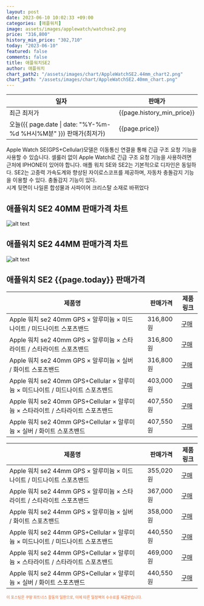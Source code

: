 ```yaml
---
layout: post
date: 2023-06-10 10:02:33 +09:00
categories: [애플워치]
image: assets/images/applewatch/watchse2.png
price: "316,800"
history_min_price: "302,710"
today: "2023-06-10"
featured: false
comments: false
title: 애플워치SE2
author: 애플워치
chart_path2: "/assets/images/chart/AppleWatchSE2.44mm_chart2.png"
chart_path: "/assets/images/chart/AppleWatchSE2.40mm_chart.png"
---
```


<main>
<table id="rwd-table-large">
<thread>
<tr>
<th>일자</th>
<th>판매가</th>
</tr>
</thread>
<tbody>
<tr><td>최근 최저가</td><td>{{page.history_min_price}}</td></tr>
<tr><td>오늘({{ page.date | date: "%Y-%m-%d %H시%M분" }}) 판매가(최저가)</td><td>{{page.price}}</td></tr>
</tbody>
</table>
</main>


Apple Watch SE(GPS+Cellular)모델은 이동통신 연결을 통해 긴급 구조 요청 기능을 사용할 수 있습니다. 셀룰러 없이 Apple Watch로 긴급 구조 요청 기능을 사용하려면 근처에 IPHONE이 있어야 합니다.
애플 워치 SE와 SE2는 기본적으로 디자인은 동일하다.
SE2는 고중력 가속도계와 향상된 자이로스코프를 제공하며, 자동차 충돌감지 기능을 이용할 수 있다.
충돌감지 기능이 있다.  
시계 뒷면이 나일론 합성물과 사파이어 크리스탈 소재로 바뀌었다

## 애플워치 SE2 40MM 판매가격 차트
![alt text]({{page.chart_path}} "애플워치 SE2 40MM 차트")

## 애플워치 SE2 44MM 판매가격 차트
![alt text]({{page.chart_path2}} "애플워치 SE2 44MM 차트")

## 애플워치 SE2 {{page.today}} 판매가격
<main>
<table id="rwd-table-large">
  <thead>
    <tr>
      <th>제품명</th>
      <th></th>
      <th>판매가격</th>
      <th>제품링크</th>
    </tr>
  </thead>
  <tbody><tr>
        <td>Apple 워치 se2 40mm GPS × 알루미늄 × 미드나이트 / 미드나이트 스포츠밴드</td>
        <td></td>
        <td>316,800원</td>
        <td><a href='https://link.coupang.com/a/TeQoA' target='_blank'>구매</a></td>
        </tr><tr>
        <td>Apple 워치 se2 40mm GPS × 알루미늄 × 스타라이트 / 스타라이트 스포츠밴드</td>
        <td></td>
        <td>316,800원</td>
        <td><a href='https://link.coupang.com/a/TeQuX' target='_blank'>구매</a></td>
        </tr><tr>
        <td>Apple 워치 se2 40mm GPS × 알루미늄 × 실버 / 화이트  스포츠밴드</td>
        <td></td>
        <td>316,800원</td>
        <td><a href='https://link.coupang.com/a/TeQCS' target='_blank'>구매</a></td>
        </tr><tr>
        <td>Apple 워치 se2 40mm GPS+Cellular × 알루미늄 × 미드나이트 / 미드나이트 스포츠밴드</td>
        <td></td>
        <td>403,000원</td>
        <td><a href='https://link.coupang.com/a/TeQLa' target='_blank'>구매</a></td>
        </tr><tr>
        <td>Apple 워치 se2 40mm GPS+Cellular × 알루미늄 × 스타라이트 / 스타라이트 스포츠밴드</td>
        <td></td>
        <td>407,550원</td>
        <td><a href='https://link.coupang.com/a/TeQRC' target='_blank'>구매</a></td>
        </tr><tr>
        <td>Apple 워치 se2 40mm GPS+Cellular × 알루미늄 × 실버 / 화이트  스포츠밴드</td>
        <td></td>
        <td>407,550원</td>
        <td><a href='https://link.coupang.com/a/TeQVS' target='_blank'>구매</a></td>
        </tr></tbody>
</table>

<table id="rwd-table-large">
  <thead>
    <tr>
      <th>제품명</th>
      <th></th>
      <th>판매가격</th>
      <th>제품링크</th>
    </tr>
  </thead>
  <tbody>               
                <tr>
            <td>Apple 워치 se2 44mm GPS × 알루미늄 × 미드나이트 / 미드나이트 스포츠밴드</td>
            <td></td>
            <td>355,020원</td>
            <td><a href='https://link.coupang.com/a/TeQ4B' target='_blank'>구매</a></td>
            </tr><tr>
            <td>Apple 워치 se2 44mm GPS × 알루미늄 × 스타라이트 / 스타라이트 스포츠밴드</td>
            <td></td>
            <td>367,000원</td>
            <td><a href='https://link.coupang.com/a/TeQ9G' target='_blank'>구매</a></td>
            </tr><tr>
            <td>Apple 워치 se2 44mm GPS × 알루미늄 × 실버 / 화이트  스포츠밴드</td>
            <td></td>
            <td>358,000원</td>
            <td><a href='https://link.coupang.com/a/TeRgi' target='_blank'>구매</a></td>
            </tr><tr>
            <td>Apple 워치 se2 44mm GPS+Cellular × 알루미늄 × 미드나이트 / 미드나이트 스포츠밴드</td>
            <td></td>
            <td>440,550원</td>
            <td><a href='https://link.coupang.com/a/TeRoJ' target='_blank'>구매</a></td>
            </tr><tr>
            <td>Apple 워치 se2 44mm GPS+Cellular × 알루미늄 × 스타라이트 / 스타라이트 스포츠밴드</td>
            <td></td>
            <td>469,000원</td>
            <td><a href='https://link.coupang.com/a/TeRtt' target='_blank'>구매</a></td>
            </tr><tr>
            <td>Apple 워치 se2 44mm GPS+Cellular × 알루미늄 × 실버 / 화이트  스포츠밴드</td>
            <td></td>
            <td>440,550원</td>
            <td><a href='https://link.coupang.com/a/TeRyA' target='_blank'>구매</a></td>
            </tr>
</tbody>
</table>                 
                
</main>
<div style="color:#e56a2c;font-size: 0.7em;" >
이 포스팅은 쿠팡 파트너스 활동의 일환으로, 이에 따른 일정액의 수수료를 제공받습니다.
</div>
